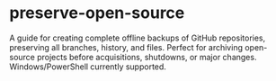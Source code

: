 # preserve-open-source
A guide for creating complete offline backups of GitHub repositories, preserving all branches, history, and files. Perfect for archiving open-source projects before acquisitions, shutdowns, or major changes. Windows/PowerShell currently supported.
